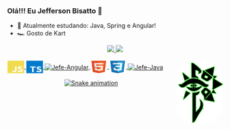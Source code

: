 ### Olá!!! Eu Jefferson Bisatto 👋


- 🌱 Atualmente estudando: Java, Spring e Angular!
- 🏎 Gosto de Kart

<div align="center">
  <a href="https://github.com/Jbisatto">
  <img height="180em" src="https://github-readme-stats.vercel.app/api?username=Jbisatto&show_icons=true&theme=dracula&include_all_commits=true&count_private=true"/>
  <img height="180em" src="https://github-readme-stats.vercel.app/api/top-langs/?username=Jbisatto&layout=compact&langs_count=7&theme=dracula"/>
</div>
  <div style="display: inline_block"><br>
  <img align="center" alt="Jefe-Js" height="30" width="40" src="https://raw.githubusercontent.com/devicons/devicon/master/icons/javascript/javascript-plain.svg">
  <img align="center" alt="Jefe-Ts" height="30" width="40" src="https://raw.githubusercontent.com/devicons/devicon/master/icons/typescript/typescript-plain.svg">
  <img align="center" alt="Jefe-Angular" height="30" width="40" src="https://cdn.jsdelivr.net/gh/devicons/devicon/icons/angularjs/angularjs-original.svg" />

          
  <img align="center" alt="Jefe-HTML" height="30" width="40" src="https://raw.githubusercontent.com/devicons/devicon/master/icons/html5/html5-original.svg">
  <img align="center" alt="Jefe-CSS" height="30" width="40" src="https://raw.githubusercontent.com/devicons/devicon/master/icons/css3/css3-original.svg">
  <img align="center" alt="Jefe-Java" height="30" width="40" src="https://cdn.jsdelivr.net/gh/devicons/devicon/icons/java/java-original.svg" />
  <img align="right" alt="Jefe-Pic" height="150" style="border-radius:50px;" src="https://github.com/Jbisatto/Jbisatto/blob/main/img/imgbin_ingress-logo-symbol-png.png">
</div>
  
  

<div  align="center"> 
  
  ![Snake animation](https://github.com/Jbisatto/Jbisatto/blob/output/github-contribution-grid-snake.svg)
 
</div>
  
